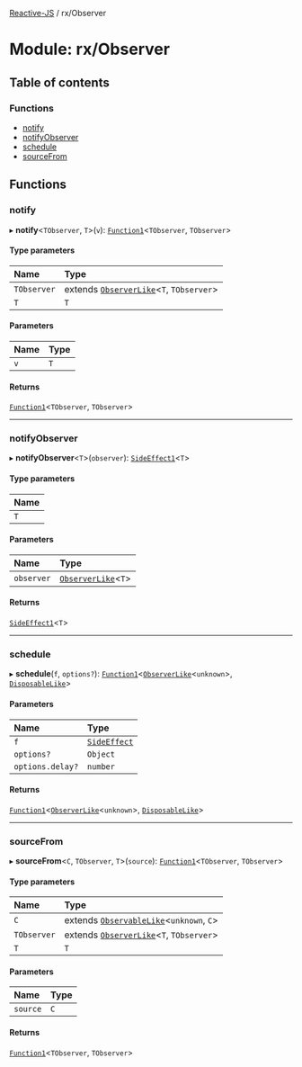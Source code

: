 [Reactive-JS](../README.md) / rx/Observer

# Module: rx/Observer

## Table of contents

### Functions

- [notify](rx_Observer.md#notify)
- [notifyObserver](rx_Observer.md#notifyobserver)
- [schedule](rx_Observer.md#schedule)
- [sourceFrom](rx_Observer.md#sourcefrom)

## Functions

### notify

▸ **notify**<`TObserver`, `T`\>(`v`): [`Function1`](functions.md#function1)<`TObserver`, `TObserver`\>

#### Type parameters

| Name | Type |
| :------ | :------ |
| `TObserver` | extends [`ObserverLike`](../interfaces/rx.ObserverLike.md)<`T`, `TObserver`\> |
| `T` | `T` |

#### Parameters

| Name | Type |
| :------ | :------ |
| `v` | `T` |

#### Returns

[`Function1`](functions.md#function1)<`TObserver`, `TObserver`\>

___

### notifyObserver

▸ **notifyObserver**<`T`\>(`observer`): [`SideEffect1`](functions.md#sideeffect1)<`T`\>

#### Type parameters

| Name |
| :------ |
| `T` |

#### Parameters

| Name | Type |
| :------ | :------ |
| `observer` | [`ObserverLike`](../interfaces/rx.ObserverLike.md)<`T`\> |

#### Returns

[`SideEffect1`](functions.md#sideeffect1)<`T`\>

___

### schedule

▸ **schedule**(`f`, `options?`): [`Function1`](functions.md#function1)<[`ObserverLike`](../interfaces/rx.ObserverLike.md)<`unknown`\>, [`DisposableLike`](../interfaces/util.DisposableLike.md)\>

#### Parameters

| Name | Type |
| :------ | :------ |
| `f` | [`SideEffect`](functions.md#sideeffect) |
| `options?` | `Object` |
| `options.delay?` | `number` |

#### Returns

[`Function1`](functions.md#function1)<[`ObserverLike`](../interfaces/rx.ObserverLike.md)<`unknown`\>, [`DisposableLike`](../interfaces/util.DisposableLike.md)\>

___

### sourceFrom

▸ **sourceFrom**<`C`, `TObserver`, `T`\>(`source`): [`Function1`](functions.md#function1)<`TObserver`, `TObserver`\>

#### Type parameters

| Name | Type |
| :------ | :------ |
| `C` | extends [`ObservableLike`](../interfaces/rx.ObservableLike.md)<`unknown`, `C`\> |
| `TObserver` | extends [`ObserverLike`](../interfaces/rx.ObserverLike.md)<`T`, `TObserver`\> |
| `T` | `T` |

#### Parameters

| Name | Type |
| :------ | :------ |
| `source` | `C` |

#### Returns

[`Function1`](functions.md#function1)<`TObserver`, `TObserver`\>
